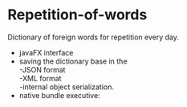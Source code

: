 # Repetition-of-words
Dictionary of foreign words for repetition every day.
- javaFX interface
- saving the dictionary base in the 
 <br/>-JSON format
 <br/>-XML format 
 <br/>-internal object serialization.
- native bundle executive: 
